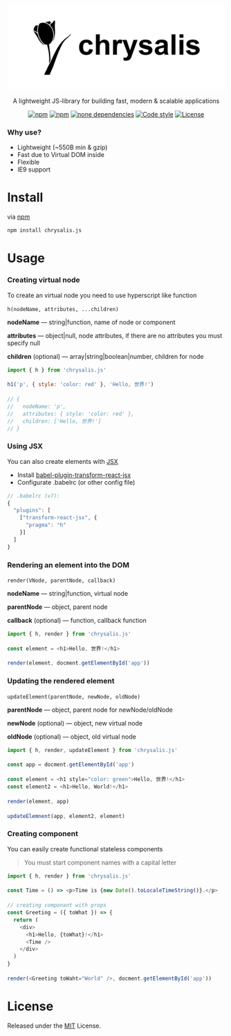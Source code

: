 ![](/chrysalis.svg)

<p align="center">A lightweight JS-library for building fast, modern &amp; scalable applications</p>

<p align="center">
	<a href="https://www.npmjs.com/package/chrysalis.js"><img src="https://img.shields.io/npm/v/chrysalis.js.svg?style=flat-square" alt="npm"></a>
	<a href="https://www.npmjs.com/package/chrysalis.js"><img src="https://flat.badgen.net/npm/dm/chrysalis.js" alt="npm"></a>
	<a href="https://www.npmjs.com/package/chrysalis.js"><img src="https://img.shields.io/david/Chrysalisss/chrysalis.svg?style=flat-square" alt="none dependencies"></a>
	<a href="https://github.com/standard/standard"><img src="https://img.shields.io/badge/code%20style-standard-brightgreen.svg?style=flat-square" alt="Code style"></a>
	<a href="https://github.com/Chrysalisss/chrysalis/blob/master/LICENSE"><img src="https://img.shields.io/github/license/Chrysalisss/chrysalis.svg?style=flat-square" alt="License"></a>
</p>

### Why use?

- Lightweight (~550B min & gzip)
- Fast due to Virtual DOM inside 
- Flexible
- IE9 support

# Install

via [npm](https://www.npmjs.com/package/chrysalis.js)
```bash
npm install chrysalis.js
```
# Usage
### Creating virtual node

To create an virtual node you need to use hyperscript like function 

```h(nodeName, attributes, ...children)```

**nodeName** — string|function, name of node or component 

**attributes** — object|null, node attributes, if there are no attributes you must specify null

**children** (optional) — array|string|boolean|number, children for node 

```javascript
import { h } from 'chrysalis.js'

h1('p', { style: 'color: red' }, 'Hello, 世界!')

// {
//   nodeName: 'p',
//   attributes: { style: 'color: red' },
//   children: ['Hello, 世界!']
// }
```


### Using JSX
You can also create elements with [JSX](https://facebook.github.io/jsx/)

- Install [babel-plugin-transform-react-jsx
](https://www.npmjs.com/package/babel-plugin-transform-react-jsx)
- Configurate .babelrc (or other config file)

```javascript
// .babelrc (v7):
{
  "plugins": [
    ["transform-react-jsx", {
      "pragma": "h" 
    }]
  ]
}
```

### Rendering an element into the DOM

```render(VNode, parentNode, callback)``` 

**nodeName** — string|function, virtual node

**parentNode** — object, parent node

**callback** (optional) — function, callback function

```javascript
import { h, render } from 'chrysalis.js'

const element = <h1>Hello, 世界!</h1>

render(element, docment.getElementById('app'))
```

### Updating the rendered element

```updateElement(parentNode, newNode, oldNode)```

**parentNode** — object, parent node for newNode/oldNode

**newNode** (optional) — object, new virtual node

**oldNode** (optional) — object, old virtual node

```javascript
import { h, render, updateElement } from 'chrysalis.js'

const app = docment.getElementById('app')

const element = <h1 style="color: green">Hello, 世界!</h1>
const element2 = <h1>Hello, World!</h1>

render(element, app)

updateElemnent(app, element2, element)
```

### Creating component 

You can easily create functional stateless components

> You must start component names with a capital letter

```javascript
import { h, render } from 'chrysalis.js'

const Time = () => <p>Time is {new Date().toLocaleTimeString()}.</p>

// creating componant with props
const Greeting = ({ toWhat }) => {
  return (
    <div>
      <h1>Hello, {toWhat}!</h1>
      <Time />
    </div>
  )
} 

render(<Greeting toWaht="World" />, docment.getElementById('app'))
```

# License
Released under the [MIT](https://github.com/Chrysalisss/chrysalis/blob/master/LICENSE) License.
